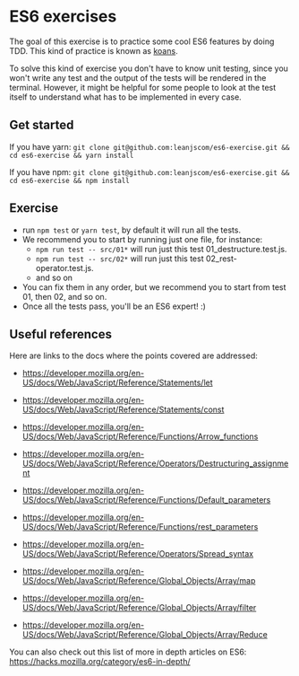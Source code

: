 # ES6 exercises

The goal of this exercise is to practice some cool ES6 features by doing TDD. This kind of practice is known as [koans](https://alexlobera.com/koans-javascript-and-react/).

To solve this kind of exercise you don't have to know unit testing, since you won't write any test and the output of the tests will be rendered in the terminal. However, it might be helpful for some people to look at the test itself to understand what has to be implemented in every case.

## Get started

If you have yarn:
`git clone git@github.com:leanjscom/es6-exercise.git && cd es6-exercise && yarn install`

If you have npm:
`git clone git@github.com:leanjscom/es6-exercise.git && cd es6-exercise && npm install`

## Exercise
- run `npm test` or `yarn test`, by default it will run all the tests.
- We recommend you to start by running just one file, for instance:
  - `npm run test -- src/01*` will run just this test 01_destructure.test.js.
  - `npm run test -- src/02*` will run just this test 02_rest-operator.test.js.
  - and so on
- You can fix them in any order, but we recommend you to start from test 01, then 02, and so on.
- Once all the tests pass, you'll be an ES6 expert! :)

## Useful references

Here are links to the docs where the points covered are addressed: 

- https://developer.mozilla.org/en-US/docs/Web/JavaScript/Reference/Statements/let



- https://developer.mozilla.org/en-US/docs/Web/JavaScript/Reference/Statements/const



- https://developer.mozilla.org/en-US/docs/Web/JavaScript/Reference/Functions/Arrow_functions



- https://developer.mozilla.org/en-US/docs/Web/JavaScript/Reference/Operators/Destructuring_assignment



- https://developer.mozilla.org/en-US/docs/Web/JavaScript/Reference/Functions/Default_parameters



- https://developer.mozilla.org/en-US/docs/Web/JavaScript/Reference/Functions/rest_parameters



- https://developer.mozilla.org/en-US/docs/Web/JavaScript/Reference/Operators/Spread_syntax



- https://developer.mozilla.org/en-US/docs/Web/JavaScript/Reference/Global_Objects/Array/map



- https://developer.mozilla.org/en-US/docs/Web/JavaScript/Reference/Global_Objects/Array/filter



- https://developer.mozilla.org/en-US/docs/Web/JavaScript/Reference/Global_Objects/Array/Reduce


You can also check out this list of more in depth articles on ES6: 
https://hacks.mozilla.org/category/es6-in-depth/

